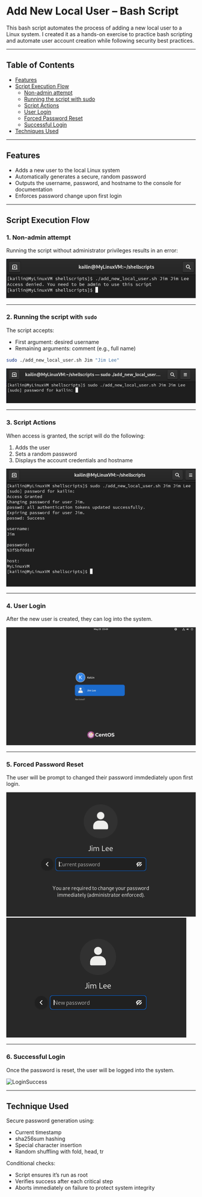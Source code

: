 # Add New Local User – Bash Script

This bash script automates the process of adding a new local user to a Linux system. I created it as a hands-on exercise to practice bash scripting and automate user account creation while following security best practices.

---
## Table of Contents
- [Features](#features)
- [Script Execution Flow](#script-execution-flow)
  - [Non-admin attempt](#1-non-admin-attempt)
  - [Running the script with sudo](#2-running-the-script-with-sudo)
  - [Script Actions](#3-script-actions)
  - [User Login](#4-user-login)
  - [Forced Password Reset](#5-forced-password-reset)
  - [Successful Login](#6-successful-login)
- [Techniques Used](#techniques-used)

---
## Features

- Adds a new user to the local Linux system  
- Automatically generates a secure, random password  
- Outputs the username, password, and hostname to the console for documentation  
- Enforces password change upon first login

---

## Script Execution Flow

### 1. Non-admin attempt

Running the script without administrator privileges results in an error:

![Permission Denied](./screenshots/01_RunningWithoutPermission.png)

---

### 2. Running the script with `sudo`

The script accepts:
- First argument: desired username
- Remaining arguments: comment (e.g., full name)

```bash
sudo ./add_new_local_user.sh Jim "Jim Lee"
```
![AdminPrivilege](./screenshots/02_RunScriptAdmin.png)

---

### 3. Script Actions
When access is granted, the script will do the following:
1. Adds the user
2. Sets a random password
3. Displays the account credentials and hostname

![ScriptActions](./screenshots/03_WhenScriptRuns.png)

---

### 4. User Login
After the new user is created, they can log into the system.

![UserLogin](./screenshots/04_UserLogin.png)

---

### 5. Forced Password Reset
The user will be prompt to changed their password immdediately upon first login.

![PassReset](./screenshots/05_PassReset.png)
![NewPass](./screenshots/06_NewPass.png)

---

### 6. Successful Login
Once the password is reset, the user will be logged into the system.

![LoginSuccess](./screenshots/07_LoggedIn)

---

## Technique Used
Secure password generation using:
  - Current timestamp
  - sha256sum hashing
  - Special character insertion
  - Random shuffling with fold, head, tr

Conditional checks:
  - Script ensures it’s run as root
  - Verifies success after each critical step
  - Aborts immediately on failure to protect system integrity

